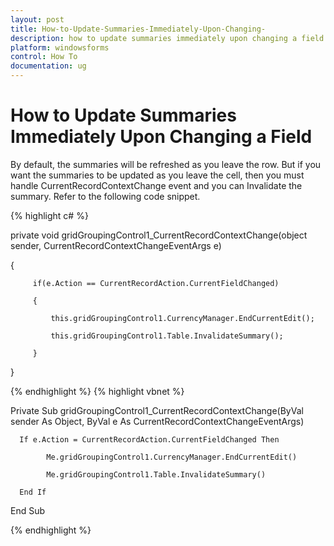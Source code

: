 ```yaml
---
layout: post
title: How-to-Update-Summaries-Immediately-Upon-Changing-
description: how to update summaries immediately upon changing a field
platform: windowsforms
control: How To
documentation: ug
---
```


# How to Update Summaries Immediately Upon Changing a Field

By default, the summaries will be refreshed as you leave the row. But if you want the summaries to be updated as you leave the cell, then you must handle CurrentRecordContextChange event and you can Invalidate the summary. Refer to the following code snippet.

{% highlight c# %}



private void gridGroupingControl1_CurrentRecordContextChange(object sender, CurrentRecordContextChangeEventArgs e)

{

         if(e.Action == CurrentRecordAction.CurrentFieldChanged)

         {

             this.gridGroupingControl1.CurrencyManager.EndCurrentEdit();

             this.gridGroupingControl1.Table.InvalidateSummary();

         }

}


{% endhighlight  %}
{% highlight vbnet %}



Private Sub gridGroupingControl1_CurrentRecordContextChange(ByVal sender As Object, ByVal e As CurrentRecordContextChangeEventArgs)

      If e.Action = CurrentRecordAction.CurrentFieldChanged Then

            Me.gridGroupingControl1.CurrencyManager.EndCurrentEdit()

            Me.gridGroupingControl1.Table.InvalidateSummary()

      End If

End Sub

{% endhighlight  %}

